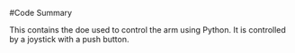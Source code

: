 #Code Summary

This contains the doe used to control the arm using Python. It is controlled by a joystick with a push button.

